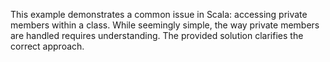 This example demonstrates a common issue in Scala: accessing private members within a class.  While seemingly simple, the way private members are handled requires understanding.  The provided solution clarifies the correct approach.